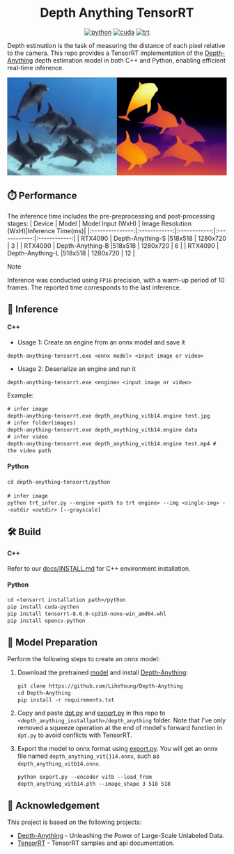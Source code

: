 <div align="center">

Depth Anything TensorRT
===========================

[![python](https://img.shields.io/badge/python-3.10.12-green)](https://www.python.org/downloads/release/python-31012/)
[![cuda](https://img.shields.io/badge/cuda-11.6-green)](https://developer.nvidia.com/cuda-downloads)
[![trt](https://img.shields.io/badge/TRT-8.6-green)](https://developer.nvidia.com/tensorrt)

<div align="left">

Depth estimation is the task of measuring the distance of each pixel relative to the camera. This repo provides a TensorRT implementation of the [Depth-Anything](https://github.com/LiheYoung/Depth-Anything) depth estimation model in both C++ and Python, enabling efficient real-time inference.

<p align="center">
  <img src="assets/davis_dolphins_result.gif" height="225px" width="720px" />
</p>

## ⏱️ Performance

The inference time includes the pre-preprocessing and post-processing stages:
| Device          | Model | Model Input (WxH) |  Image Resolution (WxH)|Inference Time(ms)|
|:---------------:|:------------:|:------------:|:------------:|:------------:|
| RTX4090        | Depth-Anything-S  |518x518  |  1280x720    | 3     |
| RTX4090        | Depth-Anything-B  |518x518  |  1280x720    | 6     |
| RTX4090        | Depth-Anything-L  |518x518  |  1280x720    | 12    |


> [!NOTE]
> Inference was conducted using `FP16` precision, with a warm-up period of 10 frames. The reported time corresponds to the last inference.

## 🚀 Inference

#### C++

- Usage 1: Create an engine from an onnx model and save it
``` shell
depth-anything-tensorrt.exe <onnx model> <input image or video>
```
- Usage 2: Deserialize an engine and run it
``` shell
depth-anything-tensorrt.exe <engine> <input image or video>
```

Example:
``` shell
# infer image
depth-anything-tensorrt.exe depth_anything_vitb14.engine test.jpg
# infer folder(images)
depth-anything-tensorrt.exe depth_anything_vitb14.engine data
# infer video
depth-anything-tensorrt.exe depth_anything_vitb14.engine test.mp4 # the video path
```

#### Python

```
cd depth-anything-tensorrt/python

# infer image
python trt_infer.py --engine <path to trt engine> --img <single-img> --outdir <outdir> [--grayscale]
```

## 🛠️ Build

#### C++

Refer to our [docs/INSTALL.md](https://github.com/spacewalk01/depth-anything-tensorrt/blob/main/docs/INSTALL.md) for C++ environment installation.

#### Python

``` shell
cd <tensorrt installation path>/python
pip install cuda-python
pip install tensorrt-8.6.0-cp310-none-win_amd64.whl
pip install opencv-python
``` 

## 🤖 Model Preparation

Perform the following steps to create an onnx model:

1. Download the pretrained [model](https://huggingface.co/spaces/LiheYoung/Depth-Anything/tree/main/checkpoints) and install [Depth-Anything](https://github.com/LiheYoung/Depth-Anything):
   ``` shell
   git clone https://github.com/LiheYoung/Depth-Anything
   cd Depth-Anything
   pip install -r requirements.txt
   ```

2. Copy and paste [dpt.py](https://github.com/spacewalk01/depth-anything-tensorrt/blob/main/dpt.py) and [export.py](https://github.com/spacewalk01/depth-anything-tensorrt/blob/main/export.py) in this repo to `<depth_anything_installpath>/depth_anything` folder. Note that I've only removed a squeeze operation at the end of model's forward function in `dpt.py` to avoid conflicts with TensorRT.
3. Export the model to onnx format using [export.py](https://github.com/spacewalk01/depth-anything-tensorrt/blob/main/export.py). You will get an onnx file named `depth_anything_vit{}14.onnx`, such as `depth_anything_vitb14.onnx`.
    
    ``` shell
    python export.py --encoder vitb --load_from depth_anything_vitb14.pth --image_shape 3 518 518
    ```

## 👏 Acknowledgement

This project is based on the following projects:
- [Depth-Anything](https://github.com/LiheYoung/Depth-Anything) - Unleashing the Power of Large-Scale Unlabeled Data.
- [TensorRT](https://github.com/NVIDIA/TensorRT/tree/release/8.6/samples) - TensorRT samples and api documentation.
